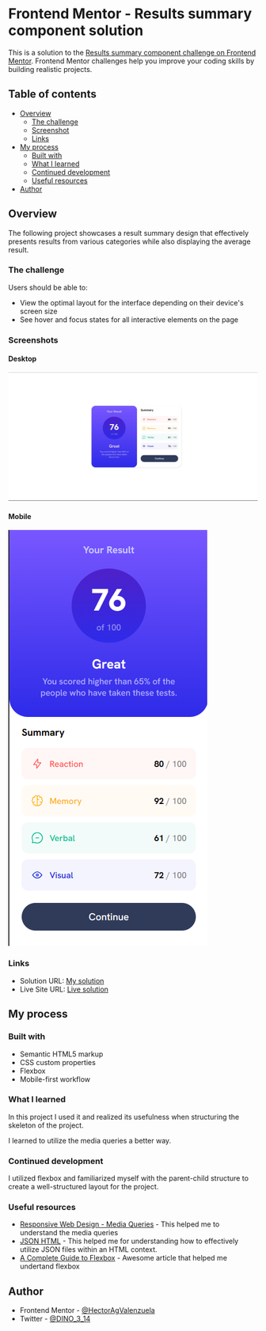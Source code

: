 # Frontend Mentor - Results summary component solution

This is a solution to the [Results summary component challenge on Frontend Mentor](https://www.frontendmentor.io/challenges/results-summary-component-CE_K6s0maV). Frontend Mentor challenges help you improve your coding skills by building realistic projects. 

## Table of contents

- [Overview](#overview)
  - [The challenge](#the-challenge)
  - [Screenshot](#screenshot)
  - [Links](#links)
- [My process](#my-process)
  - [Built with](#built-with)
  - [What I learned](#what-i-learned)
  - [Continued development](#continued-development)
  - [Useful resources](#useful-resources)
- [Author](#author)

## Overview

The following project showcases a result summary design that effectively presents results from various categories while also displaying the average result.

### The challenge

Users should be able to:

- View the optimal layout for the interface depending on their device's screen size
- See hover and focus states for all interactive elements on the page

### Screenshots
#### Desktop
<img src="screenshots/desktop.jpg" alt="Desktop version" style="text-align: center;">

#### Mobile
<img src="screenshots/mobile.png" alt="Mobile version" style="text-align: center;">

### Links

- Solution URL: [My solution](https://github.com/HectorAgValenzuela/results-summary-component)
- Live Site URL: [Live solution](https://hectoragvalenzuela.github.io/results-summary-component/)

## My process

### Built with

- Semantic HTML5 markup
- CSS custom properties
- Flexbox
- Mobile-first workflow

### What I learned

In this project I used it and realized its usefulness when structuring the skeleton of the project.

I learned to utilize the media queries a better way.

### Continued development

I utilized flexbox and familiarized myself with the parent-child structure to create a well-structured layout for the project.

### Useful resources

- [Responsive Web Design - Media Queries](https://www.w3schools.com/css/css_rwd_mediaqueries.asp) - This helped me to understand the media queries
- [JSON HTML](https://www.w3schools.com/js/js_json_html.asp) - This helped me for understanding how to effectively utilize JSON files within an HTML context.
- [A Complete Guide to Flexbox](https://css-tricks.com/snippets/css/a-guide-to-flexbox/) - Awesome article that helped me undertand flexbox

## Author

- Frontend Mentor - [@HectorAgValenzuela](https://www.frontendmentor.io/profile/HectorAgValenzuela)
- Twitter - [@DINO_3_14](https://twitter.com/DINO_3_14)
